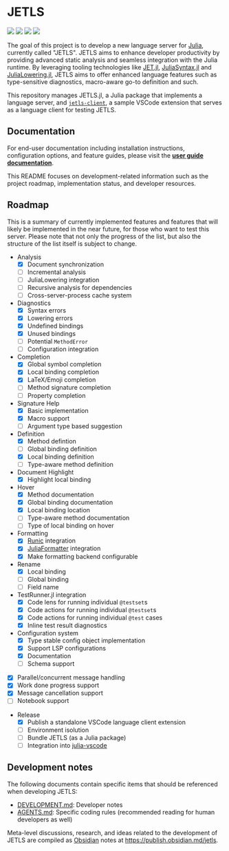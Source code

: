 # JETLS

[![](https://img.shields.io/badge/docs-user_guide-9558B2?logo=julia)](https://aviatesk.github.io/JETLS.jl/dev/)
[![](https://img.shields.io/badge/docs-dev_notes-7C3AED?logo=obsidian)](https://publish.obsidian.md/jetls)
[![](https://github.com/aviatesk/JETLS.jl/actions/workflows/ci.yml/badge.svg)](https://github.com/aviatesk/JETLS.jl/actions/workflows/ci.yml)
[![](https://codecov.io/gh/aviatesk/JETLS.jl/branch/master/graph/badge.svg)](https://codecov.io/gh/aviatesk/JETLS.jl)

The goal of this project is to develop a new language server for
[Julia](https://julialang.org/), currently called "JETLS".
JETLS aims to enhance developer productivity by providing advanced static
analysis and seamless integration with the Julia runtime.
By leveraging tooling technologies like
[JET.jl](https://github.com/aviatesk/JET.jl),
[JuliaSyntax.jl](https://github.com/JuliaLang/JuliaSyntax.jl) and
[JuliaLowering.jl](https://github.com/c42f/JuliaLowering.jl),
JETLS aims to offer enhanced language features such as type-sensitive
diagnostics, macro-aware go-to definition and such.

This repository manages JETLS.jl, a Julia package that implements a language
server, and [`jetls-client`](https://marketplace.visualstudio.com/items?itemName=aviatesk.jetls-client),
a sample VSCode extension that serves as a language client for testing JETLS.

## Documentation

For end-user documentation including installation instructions, configuration
options, and feature guides, please visit the **[user guide documentation](https://aviatesk.github.io/JETLS.jl/dev/)**.

This README focuses on development-related information such as the project
roadmap, implementation status, and developer resources.

## Roadmap

This is a summary of currently implemented features and features that will
likely be implemented in the near future, for those who want to test this server.
Please note that not only the progress of the list, but also the structure of
the list itself is subject to change.

- Analysis
  - [x] Document synchronization
  - [ ] Incremental analysis
  - [ ] JuliaLowering integration
  - [ ] Recursive analysis for dependencies
  - [ ] Cross-server-process cache system
- Diagnostics
  - [x] Syntax errors
  - [x] Lowering errors
  - [x] Undefined bindings
  - [x] Unused bindings
  - [ ] Potential `MethodError`
  - [ ] Configuration integration
- Completion
  - [x] Global symbol completion
  - [x] Local binding completion
  - [x] LaTeX/Emoji completion
  - [ ] Method signature completion
  - [ ] Property completion
- Signature Help
  - [x] Basic implementation
  - [x] Macro support
  - [ ] Argument type based suggestion
- Definition
  - [x] Method defintion
  - [ ] Global binding definition
  - [x] Local binding definition
  - [ ] Type-aware method definition
- Document Highlight
  - [x] Highlight local binding
- Hover
  - [x] Method documentation
  - [x] Global binding documentation
  - [x] Local binding location
  - [ ] Type-aware method documentation
  - [ ] Type of local binding on hover
- Formatting
  - [x] [Runic](https://github.com/fredrikekre/Runic.jl) integration
  - [x] [JuliaFormatter](https://github.com/domluna/JuliaFormatter.jl) integration
  - [x] Make formatting backend configurable
- Rename
  - [x] Local binding
  - [ ] Global binding
  - [ ] Field name
- TestRunner.jl integration
  - [x] Code lens for running individual `@testset`s
  - [x] Code actions for running individual `@testset`s
  - [x] Code actions for running individual `@test` cases
  - [x] Inline test result diagnostics
- Configuration system
  - [x] Type stable config object implementation
  - [x] Support LSP configurations
  - [x] Documentation
  - [ ] Schema support
- [x] Parallel/concurrent message handling
- [x] Work done progress support
- [x] Message cancellation support
- [ ] Notebook support
- Release
  - [x] Publish a standalone VSCode language client extension
  - [ ] Environment isolution
  - [ ] Bundle JETLS (as a Julia package)
  - [ ] Integration into [julia-vscode](https://github.com/julia-vscode/julia-vscode)

## Development notes

The following documents contain specific items that should be referenced when
developing JETLS:
- [DEVELOPMENT.md](./DEVELOPMENT.md): Developer notes
- [AGENTS.md](./AGENTS.md): Specific coding rules (recommended reading for human developers as well)

Meta-level discussions, research, and ideas related to the development of JETLS
are compiled as [Obsidian](https://obsidian.md/) notes at <https://publish.obsidian.md/jetls>.
